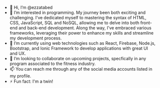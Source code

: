 - 👋 Hi, I’m @ezzatabed
- 👀 I’m interested in programming. My journey been both exciting and challenging. I've dedicated myself to mastering the syntax of HTML, CSS, JavaScript, SQL and NoSQL, allowing me to delve into both front-end and back-end development. Along the way, I've embraced various frameworks, leveraging their power to enhance my skills and streamline my development process.
- 🔌 I’m currently using web technologies such as React, Firebase, Node.js, Bootstrap, and Ionic Framework to develop applications with great UI and UX.
- 👥 I’m looking to collaborate on upcoming projects, specfically in any program associated to the fitness industry.
- 📫 You can reach me through any of the social media accounts listed in my profile.
- ⚡ Fun fact: I'm a twin!

<!---
ezzatabed/ezzatabed is a ✨ special ✨ repository because its `README.md` (this file) appears on your GitHub profile.
You can click the Preview link to take a look at your changes.
--->

